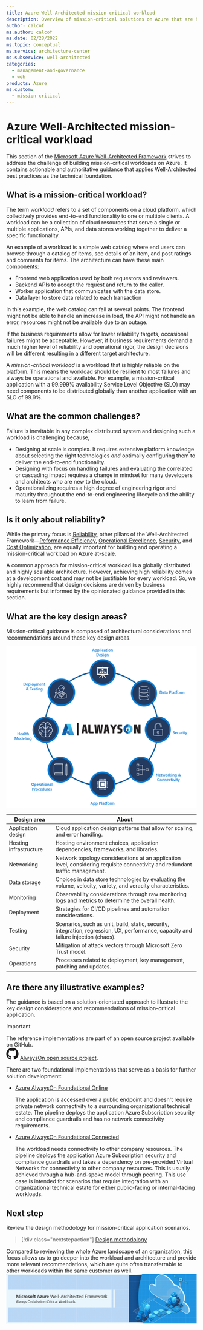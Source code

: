 ```yaml
---
title: Azure Well-Architected mission-critical workload
description: Overview of mission-critical solutions on Azure that are highly reliable.
author: calcof
ms.author: calcof
ms.date: 02/28/2022
ms.topic: conceptual
ms.service: architecture-center
ms.subservice: well-architected
categories:
  - management-and-governance
  - web
products: Azure
ms.custom:
  - mission-critical
---
```

# Azure Well-Architected mission-critical workload

This section of the [Microsoft Azure Well-Architected Framework](/azure/architecture/framework) strives to address the challenge of building mission-critical workloads on Azure. It contains actionable and authoritative guidance that applies Well-Architected best practices as the technical foundation. 

## What is a mission-critical workload?

The term _workload_ refers to a set of components on a cloud platform, which collectively provides end-to-end functionality to one or multiple clients. A workload can be a collection of cloud resources that serve a single or multiple applications, APIs, and data stores working together to deliver a specific functionality. 

An example of a workload is a simple web catalog where end users can browse through a catalog of items, see details of an item, and post ratings and comments for items. The architecture can have these main components:

- Frontend web application used by both requestors and reviewers.
- Backend APIs to accept the request and return to the caller.
- Worker application that communicates with the data store.
- Data layer to store data related to each transaction 

In this example, the web catalog can fail at several points. The frontend might not be able to handle an increase in load, the API might not handle an error, resources might not be available due to an outage. 

If the business requirements allow for lower reliability targets, occasional failures might be acceptable. However, if business requirements demand a much higher level of reliability and operational rigor, the design decisions will be different resulting in a different target architecture.

A _mission-critical workload_ is a workload that is highly reliable on the platform. This means the workload should be resilient to most failures and always be operational and available. For example, a mission-critical application with a 99.999% availability Service Level Objective (SLO) may need components to be distributed globally than another application with an SLO of 99.9%. 

## What are the common challenges?

Failure is inevitable in any complex distributed system and designing such a workload is challenging because,

- Designing at scale is complex. It requires extensive platform knowledge about selecting the right technologies _and_ optimally configuring them to deliver the end-to-end functionality.
- Designing with focus on handling failures and evaluating the correlated or cascading impact requires a change in mindset for many developers and architects who are new to the cloud. 
- Operationalizing requires a high degree of engineering rigor and maturity throughout the end-to-end engineering lifecycle and the ability to learn from failure.

## Is it only about reliability?

While the primary focus is [Reliability](/azure/architecture/framework/#reliability), other pillars of the Well-Architected Framework&mdash;[Peformance Efficiency](/azure/architecture/framework/scalability/), [Operational Excellence](/azure/architecture/framework/devops/), [Security](/azure/architecture/framework/security/), and [Cost Optimization](/azure/architecture/framework/cost/), are equally important for building and operating a mission-critical workload on Azure at-scale.  

A common approach for mission-critical workload is a globally distributed and highly scalable architecture. However, achieving high reliability comes at a development cost and may not be justifiable for every workload. So, we highly recommend that design decisions are driven by business requirements but informed by the opinionated guidance provided in this section.

## What are the key design areas?

Mission-critical guidance is composed of architectural considerations and recommendations around these key design areas.

![AlwaysOn Design Areas](./images/alwayson-design-areas.png "AlwaysOn Critical Design Areas")

|Design area|About|
|---|---|
|Application design| Cloud application design patterns that allow for scaling, and error handling. 	|
|Hosting infrastructure| Hosting environment choices, application dependencies, frameworks, and libraries.	|
|Networking| Network topology considerations at an application level, considering requisite connectivity and redundant traffic management.|
|Data storage|Choices in data store technologies by evaluating the volume, velocity, variety, and veracity characteristics.|
|Monitoring|Observability considerations through raw monitoring logs and metrics to determine the overall health.	|
|Deployment| Strategies for CI/CD pipelines and automation considerations.	|
|Testing| Scenarios, such as unit, build, static, security, integration, regression, UX, performance, capacity and failure injection (chaos). |
|Security|Mitigation of attack vectors through Microsoft Zero Trust model.|
|Operations|Processes related to deployment, key management, patching and updates.|

## Are there any illustrative examples?

The guidance is based on a solution-orientated approach to illustrate the key design considerations and recommendations of mission-critical application. 

> [!IMPORTANT]
> The reference implementations are part of an open source project available on GitHub.  
> ![GitHub logo](./../_images/github.png) [AlwaysOn open source project](http://github.com/azure/alwayson).

There are two foundational implementations that serve as a basis for further solution development:

- [Azure AlwaysOn Foundational Online](https://github.com/azure/alwayson-foundational-online)

  The application is accessed over a public endpoint and doesn't require private network connectivity to a surrounding organizational technical estate. The pipeline deploys the application Azure Subscription security and compliance guardrails and has no network connectivity requirements. 

- [Azure AlwaysOn Foundational Connected](https://github.com/azure/alwayson-foundational-connected) 

  The workload needs connectivity to other company resources. The pipeline deploys the application Azure Subscription security and compliance guardrails and takes a dependency on pre-provided Virtual Networks for connectivity to other company resources. This is usually achieved through a hub-and-spoke model through peering. This use case is intended for scenarios that require integration with an organizational technical estate for either public-facing or internal-facing workloads.


## Next step

Review the design methodology for mission-critical application scenarios.

> [!div class="nextstepaction"]
> [Design methodology](./alwayson-design-methodology.md)



Compared to reviewing the whole Azure landscape of an organization, this focus allows us to go deeper into the workload and architecture and provide more relevant recommendations, which are quite often transferrable to other workloads within the same customer as well.
![Azure Well-Architected mission-critical workload](./images/alwayson-waf-banner.png "Always On Mission Critical Applications")